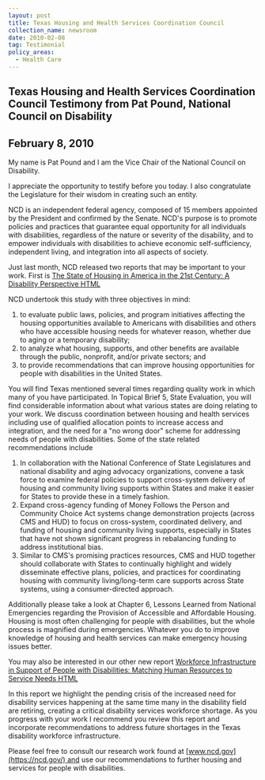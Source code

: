 ```yaml
---
layout: post
title: Texas Housing and Health Services Coordination Council
collection_name: newsroom
date: 2010-02-08
tag: Testimonial
policy_areas:
  - Health Care
---
```

## Texas Housing and Health Services Coordination Council Testimony from Pat Pound, National Council on Disability 

## February 8, 2010

My name is Pat Pound and I am the Vice Chair of the National Council on Disability.

I appreciate the opportunity to testify before you today. I also congratulate the Legislature for their wisdom in creating such an entity.

NCD is an independent federal agency, composed of 15 members appointed by the President and confirmed by the Senate. NCD's purpose is to promote policies and practices that guarantee equal opportunity for all individuals with disabilities, regardless of the nature or severity of the disability, and to empower individuals with disabilities to achieve economic self-sufficiency, independent living, and integration into all aspects of society.

Just last month, NCD released two reports that may be important to your work. First is [The State of Housing in America in the 21st Century: A Disability Perspective HTML](https://ncd.gov/newsroom/publications/2010/A_Disability_Perspective.html)

NCD undertook this study with three objectives in mind:

1. to evaluate public laws, policies, and program initiatives affecting the housing opportunities available to Americans with disabilities and others who have accessible housing needs for whatever reason, whether due to aging or a temporary disability;
2. to analyze what housing, supports, and other benefits are available through the public, nonprofit, and/or private sectors; and
3. to provide recommendations that can improve housing opportunities for people with disabilities in the United States.

You will find Texas mentioned several times regarding quality work in which many of you have participated. In Topical Brief 5, State Evaluation, you will find considerable information about what various states are doing relating to your work. We discuss coordination between housing and health services including use of qualified allocation points to increase access and integration, and the need for a "no wrong door" scheme for addressing needs of people with disabilities. Some of the state related recommendations include

1. In collaboration with the National Conference of State Legislatures and national disability and aging advocacy organizations, convene a task force to examine federal policies to support cross-system delivery of housing and community living supports within States and make it easier for States to provide these in a timely fashion.
2. Expand cross-agency funding of Money Follows the Person and Community Choice Act systems change demonstration projects (across CMS and HUD) to focus on cross-system, coordinated delivery, and funding of housing and community living supports, especially in States that have not shown significant progress in rebalancing funding to address institutional bias.
3. Similar to CMS's promising practices resources, CMS and HUD together should collaborate with States to continually highlight and widely disseminate effective plans, policies, and practices for coordinating housing with community living/long-term care supports across State systems, using a consumer-directed approach.

Additionally please take a look at Chapter 6, Lessons Learned from National Emergencies regarding the Provision of Accessible and Affordable Housing. Housing is most often challenging for people with disabilities, but the whole process is magnified during emergencies. Whatever you do to improve knowledge of housing and health services can make emergency housing issues better.

You may also be interested in our other new report [Workforce Infrastructure in Support of People with Disabilities: Matching Human Resources to Service Needs HTML](https://ncd.gov/newsroom/publications/2010/NCD_WorkforceInfastructure.htm)

In this report we highlight the pending crisis of the increased need for disability services happening at the same time many in the disability field are retiring, creating a critical disability services workforce shortage. As you progress with your work I recommend you review this report and incorporate recommendations to address future shortages in the Texas disability workforce infrastructure.

Please feel free to consult our research work found at [www.ncd.gov](https://ncd.gov/) and use our recommendations to further housing and services for people with disabilities.

<!--EndFragment-->